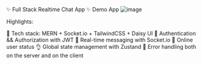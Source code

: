 ✨ Full Stack Realtime Chat App ✨
Demo App
![image](https://github.com/user-attachments/assets/12495ab2-72cf-43fd-b244-6afb41680feb)



Highlights:

🌟 Tech stack: MERN + Socket.io + TailwindCSS + Daisy UI
🎃 Authentication && Authorization with JWT
👾 Real-time messaging with Socket.io
🚀 Online user status
👌 Global state management with Zustand
🐞 Error handling both on the server and on the client

